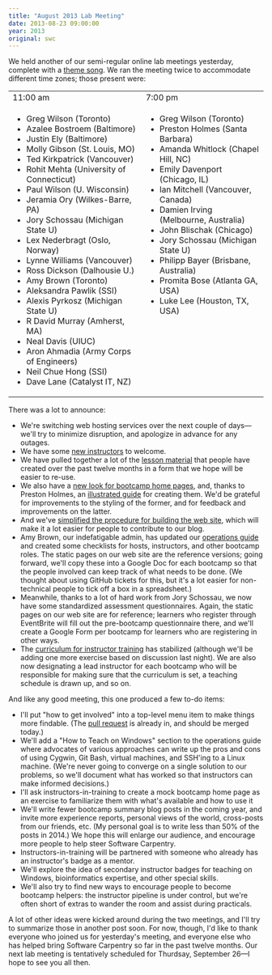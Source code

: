 ```yaml
---
title: "August 2013 Lab Meeting"
date: 2013-08-23 09:00:00
year: 2013
original: swc
---
```

<p>
  We held another of our semi-regular online lab meetings yesterday,
  complete with a
  <a href="http://www.youtube.com/watch?v=Pnqfny2_qtw">theme song</a>.
  We ran the meeting twice to accommodate different time zones;
  those present were:
</p>
<table>
  <tr>
    <td>11:00 am</td>
    <td>7:00 pm</td>
  </tr>
  <tr>
    <td valign="top">
      <ul>
	<li>Greg Wilson (Toronto)</li>
	<li>Azalee Bostroem (Baltimore)</li>
	<li>Justin Ely (Baltimore)</li>
	<li>Molly Gibson (St. Louis, MO)</li>
	<li>Ted Kirkpatrick (Vancouver)</li>
	<li>Rohit Mehta (University of Connecticut)</li>
	<li>Paul Wilson (U. Wisconsin)</li>
	<li>Jeramia Ory (Wilkes-Barre, PA)</li>
	<li>Jory Schossau (Michigan State U)</li>
	<li>Lex Nederbragt (Oslo, Norway)</li>
	<li>Lynne Williams (Vancouver)</li>
	<li>Ross Dickson (Dalhousie U.)</li>
	<li>Amy Brown (Toronto)</li>
	<li>Aleksandra Pawlik (SSI)</li>
	<li>Alexis Pyrkosz (Michigan State U)</li>
	<li>R David Murray (Amherst, MA)</li>
	<li>Neal Davis (UIUC)</li>
	<li>Aron Ahmadia (Army Corps of Engineers)</li>
	<li>Neil Chue Hong (SSI)</li>
	<li>Dave Lane (Catalyst IT, NZ)</li>
      </ul>
    </td>
    <td valign="top">
      <ul>
	<li>Greg Wilson (Toronto)</li>
	<li>Preston Holmes (Santa Barbara)</li>
	<li>Amanda Whitlock (Chapel Hill, NC)</li>
	<li>Emily Davenport (Chicago, IL)</li>
	<li>Ian Mitchell (Vancouver, Canada)</li>
	<li>Damien Irving (Melbourne, Australia)</li>
	<li>John Blischak (Chicago)</li>
	<li>Jory Schossau (Michigan State U)</li>
	<li>Philipp Bayer (Brisbane, Australia)</li>
	<li>Promita Bose (Atlanta GA, USA)</li>
	<li>Luke Lee (Houston, TX, USA)</li>
      </ul>
    </td>
  </tr>
</table>
<p>
  There was a lot to announce:
</p>
<ul>
  <li>We're switching web hosting services over the next couple of days&mdash;we'll try to minimize disruption, and apologize in advance for any outages.</li>
  <li>We have some <a href="{{site.baseurl}}/blog/2013/07/welcome-new-instructors.html">new instructors</a> to welcome.</li>
  <li>
    We have pulled together a lot of the <a href="http://swcarpentry.github.io/bc/lessons/index.html">lesson material</a>
    that people have created over the past twelve months
    in a form that we hope will be easier to re-use.
  </li>
  <li>
    We also have a <a href="http://swcarpentry.github.io/bc/">new look for bootcamp home pages</a>,
    and,
    thanks to Preston Holmes,
    an <a href="{{site.github_url}}/bc">illustrated guide</a> for creating them.
    We'd be grateful for improvements to the styling of the former,
    and for feedback and improvements on the latter.
  </li>
  <li>
    And we've <a href="{{site.github_url}}/site/">simplified the procedure for building the web site</a>,
    which will make it a lot easier for people to contribute to our blog.
  </li>
  <li>
    Amy Brown,
    our indefatigable admin,
    has updated our <a href="{{site.baseurl}}/workshops/operations/">operations guide</a>
    and created some checklists for hosts, instructors, and other bootcamp roles.
    The static pages on our web site are the reference versions;
    going forward,
    we'll copy these into a Google Doc for each bootcamp
    so that the people involved can keep track of what needs to be done.
    (We thought about using GitHub tickets for this,
    but it's a lot easier for non-technical people to tick off a box in a spreadsheet.)
  </li>
  <li>
    Meanwhile,
    thanks to a lot of hard work from Jory Schossau,
    we now have some standardized assessment questionnaires.
    Again,
    the static pages on our web site are for reference;
    learners who register through EventBrite will fill out the pre-bootcamp questionnaire there,
    and we'll create a Google Form per bootcamp for learners who are registering in other ways.
  </li>
  <li>
    The <a href="{{site.baseurl}}/blog/2013/08/what-we-cover-in-instructor-training.html">curriculum for instructor training</a>
    has stabilized
    (although we'll be adding one more exercise based on discussion last night).
    We are also now designating a lead instructor for each bootcamp
    who will be responsible for making sure that the curriculum is set,
    a teaching schedule is drawn up,
    and so on.
  </li>
</ul>
<p>
  And like any good meeting,
  this one produced a few to-do items:
</p>
<ul>
  <li>
    I'll put "how to get involved" into a top-level menu item to make things more findable.
    (The <a href="{{site.github_url}}/site/pull/90">pull request</a> is already in,
    and should be merged today.)
  </li>
  <li>
    We'll add a "How to Teach on Windows" section to the operations guide
    where advocates of various approaches can write up the pros and cons of
    using Cygwin, Git Bash, virtual machines, and SSH'ing to a Linux machine.
    (We're never going to converge on a single solution to our problems,
    so we'll document what has worked so that instructors can make informed decisions.)
  </li>
  <li>
    I'll ask instructors-in-training to create a mock bootcamp home page
    as an exercise to familiarize them with what's available and how to use it
  </li>
  <li>
    We'll write fewer bootcamp summary blog posts in the coming year,
    and invite more experience reports,
    personal views of the world,
    cross-posts from our friends,
    etc.
    (My personal goal is to write less than 50% of the posts in 2014.)
    We hope this will enlarge our audience,
    and encourage more people to help steer Software Carpentry.
  </li>
  <li>
    Instructors-in-training will be partnered with someone
    who already has an instructor's badge
    as a mentor.
  </li>
  <li>
    We'll explore the idea of secondary instructor badges for teaching on Windows,
    bioinformatics expertise,
    and other special skills.
  </li>
  <li>
    We'll also try to find new ways to encourage people to become bootcamp helpers:
    the instructor pipeline is under control,
    but we're often short of extras to wander the room and assist during practicals.
  </li>
</ul>
<p>
  A lot of other ideas were kicked around during the two meetings,
  and I'll try to summarize those in another post soon.
  For now,
  though,
  I'd like to thank everyone who joined us for yesterday's meeting,
  and everyone else who has helped bring Software Carpentry so far in the past twelve months.
  Our next lab meeting is tentatively scheduled for Thurdsay, September 26&mdash;I
  hope to see you all then.
</p>
